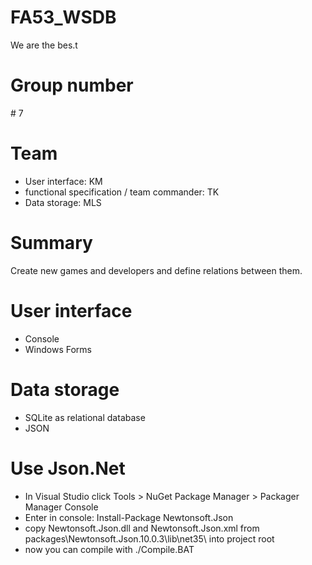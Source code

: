 # FA53_WSDB
We are the bes.t

# Group number

\# 7

# Team

- User interface: KM
- functional specification / team commander: TK
- Data storage: MLS

# Summary

Create new games and developers and define relations between them.

# User interface

- Console
- Windows Forms

# Data storage

- SQLite as relational database
- JSON

# Use Json.Net
- In Visual Studio click Tools > NuGet Package Manager > Packager Manager Console
- Enter in console: Install-Package Newtonsoft.Json
- copy Newtonsoft.Json.dll and Newtonsoft.Json.xml from packages\Newtonsoft.Json.10.0.3\lib\net35\ into project root
- now you can compile with ./Compile.BAT